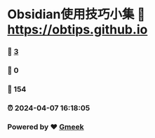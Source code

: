 # Obsidian使用技巧小集 :link: https://obtips.github.io 
### :page_facing_up: [3](https://obtips.github.io/tag.html) 
### :speech_balloon: 0 
### :hibiscus: 154 
### :alarm_clock: 2024-04-07 16:18:05 
### Powered by :heart: [Gmeek](https://github.com/Meekdai/Gmeek)
